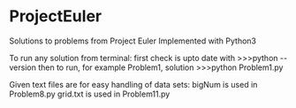 # ProjectEuler 

Solutions to problems from Project Euler
Implemented with Python3

To run any solution from terminal:
  first check is upto date with >>>python --version
  then to run, for example Problem1, solution >>>python Problem1.py 
 
Given text files are for easy handling of data sets:
  bigNum is used in Problem8.py
  grid.txt is used in Problem11.py
  

